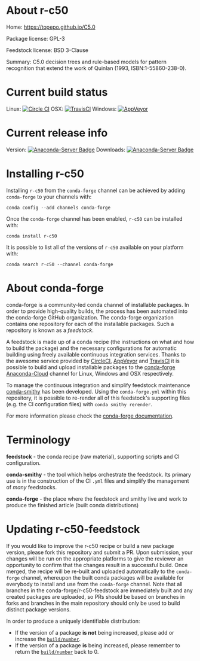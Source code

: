 About r-c50
===========

Home: https://topepo.github.io/C5.0

Package license: GPL-3

Feedstock license: BSD 3-Clause

Summary: C5.0 decision trees and rule-based models for pattern recognition that extend the work of Quinlan (1993, ISBN:1-55860-238-0).



Current build status
====================

Linux: [![Circle CI](https://circleci.com/gh/conda-forge/r-c50-feedstock.svg?style=shield)](https://circleci.com/gh/conda-forge/r-c50-feedstock)
OSX: [![TravisCI](https://travis-ci.org/conda-forge/r-c50-feedstock.svg?branch=master)](https://travis-ci.org/conda-forge/r-c50-feedstock)
Windows: [![AppVeyor](https://ci.appveyor.com/api/projects/status/github/conda-forge/r-c50-feedstock?svg=True)](https://ci.appveyor.com/project/conda-forge/r-c50-feedstock/branch/master)

Current release info
====================
Version: [![Anaconda-Server Badge](https://anaconda.org/conda-forge/r-c50/badges/version.svg)](https://anaconda.org/conda-forge/r-c50)
Downloads: [![Anaconda-Server Badge](https://anaconda.org/conda-forge/r-c50/badges/downloads.svg)](https://anaconda.org/conda-forge/r-c50)

Installing r-c50
================

Installing `r-c50` from the `conda-forge` channel can be achieved by adding `conda-forge` to your channels with:

```
conda config --add channels conda-forge
```

Once the `conda-forge` channel has been enabled, `r-c50` can be installed with:

```
conda install r-c50
```

It is possible to list all of the versions of `r-c50` available on your platform with:

```
conda search r-c50 --channel conda-forge
```


About conda-forge
=================

conda-forge is a community-led conda channel of installable packages.
In order to provide high-quality builds, the process has been automated into the
conda-forge GitHub organization. The conda-forge organization contains one repository
for each of the installable packages. Such a repository is known as a *feedstock*.

A feedstock is made up of a conda recipe (the instructions on what and how to build
the package) and the necessary configurations for automatic building using freely
available continuous integration services. Thanks to the awesome service provided by
[CircleCI](https://circleci.com/), [AppVeyor](http://www.appveyor.com/)
and [TravisCI](https://travis-ci.org/) it is possible to build and upload installable
packages to the [conda-forge](https://anaconda.org/conda-forge)
[Anaconda-Cloud](http://docs.anaconda.org/) channel for Linux, Windows and OSX respectively.

To manage the continuous integration and simplify feedstock maintenance
[conda-smithy](http://github.com/conda-forge/conda-smithy) has been developed.
Using the ``conda-forge.yml`` within this repository, it is possible to re-render all of
this feedstock's supporting files (e.g. the CI configuration files) with ``conda smithy rerender``.

For more information please check the [conda-forge documentation](https://conda-forge.org/docs/).

Terminology
===========

**feedstock** - the conda recipe (raw material), supporting scripts and CI configuration.

**conda-smithy** - the tool which helps orchestrate the feedstock.
                   Its primary use is in the construction of the CI ``.yml`` files
                   and simplify the management of *many* feedstocks.

**conda-forge** - the place where the feedstock and smithy live and work to
                  produce the finished article (built conda distributions)


Updating r-c50-feedstock
========================

If you would like to improve the r-c50 recipe or build a new
package version, please fork this repository and submit a PR. Upon submission,
your changes will be run on the appropriate platforms to give the reviewer an
opportunity to confirm that the changes result in a successful build. Once
merged, the recipe will be re-built and uploaded automatically to the
`conda-forge` channel, whereupon the built conda packages will be available for
everybody to install and use from the `conda-forge` channel.
Note that all branches in the conda-forge/r-c50-feedstock are
immediately built and any created packages are uploaded, so PRs should be based
on branches in forks and branches in the main repository should only be used to
build distinct package versions.

In order to produce a uniquely identifiable distribution:
 * If the version of a package **is not** being increased, please add or increase
   the [``build/number``](http://conda.pydata.org/docs/building/meta-yaml.html#build-number-and-string).
 * If the version of a package **is** being increased, please remember to return
   the [``build/number``](http://conda.pydata.org/docs/building/meta-yaml.html#build-number-and-string)
   back to 0.